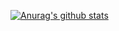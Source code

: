 [![Anurag's github stats](https://github-readme-stats.vercel.app/api?username=Disimasa&show_icons=true&theme=highcontrast)](https://github.com/anuraghazra/github-readme-stats)

<!--
**Disimasa/Disimasa** is a ✨ _special_ ✨ repository because its `README.md` (this file) appears on your GitHub profile.

Here are some ideas to get you started:

- 🔭 I’m currently working on ...
- 🌱 I’m currently learning ...
- 👯 I’m looking to collaborate on ...
- 🤔 I’m looking for help with ...
- 💬 Ask me about ...
- 📫 How to reach me: ...
- 😄 Pronouns: ...
- ⚡ Fun fact: ...
-->
